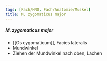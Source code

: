 ```yaml
---
tags: [Fach/HNO, Fach/Anatomie/Muskel]
title: M. zygomaticus major
---
```

##### M. zygomaticus major
*   [[Os cygomaticum]], Facies lateralis
*   Mundwinkel
*   Ziehen der Mundwinkel nach oben, Lachen